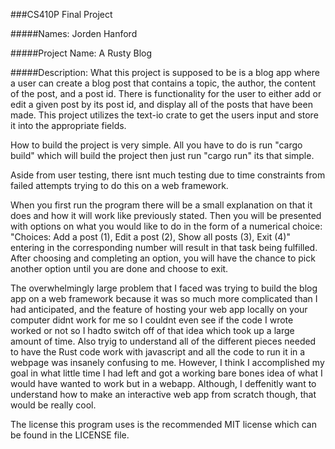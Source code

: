 ###CS410P Final Project

#####Names: Jorden Hanford

#####Project Name: A Rusty Blog

#####Description:
What this project is supposed to be is a blog app where a user can create a blog post
that contains a topic, the author, the content of the post, and a post id. There is functionality
for the user to either add or edit a given post by its post id, and display all of the posts that
have been made. This project utilizes the text-io crate to get the users input and store it into
the appropriate fields.

How to build the project is very simple. All you have to do is run "cargo build" which will build
the project then just run "cargo run" its that simple.

Aside from user testing, there isnt much testing due to time constraints from failed attempts
trying to do this on a web framework.

When you first run the program there will be a small explanation on that it does and how it will
work like previously stated. Then you will be presented with options on what you would like to do
in the form of a numerical choice: "Choices: Add a post (1), Edit a post (2), Show all posts (3),
Exit (4)" entering in the corresponding number will result in that task being fulfilled. After
choosing and completing an option, you will have the chance to pick another option until you are
done and choose to exit.

The overwhelmingly large problem that I faced was trying to build the blog app on a web framework
because it was so much more complicated than I had anticipated, and the feature of hosting your 
web app locally on your computer didnt work for me so I couldnt even see if the code I wrote
worked or not so I hadto switch off of that idea which took up a large amount of time. Also tryig
to understand all of the different pieces needed to have the Rust code work with javascript and 
all the code to run it in a webpage was insanely confusing to me. However, I think I accomplished
my goal in what little time I had left and got a working bare bones idea of what I would have
wanted to work but in a webapp. Although, I deffenitly want to understand how to make an
interactive web app from scratch though, that would be really cool.

The license this program uses is the recommended MIT license which can be found in the LICENSE
file.
